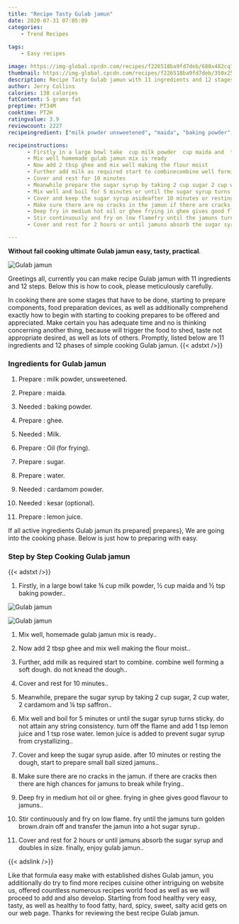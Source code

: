 ```yaml
---
title: "Recipe Tasty Gulab jamun"
date: 2020-07-31 07:05:09
categories:
    - Trend Recipes
    
tags:
    - Easy recipes

image: https://img-global.cpcdn.com/recipes/f226518ba9fd7deb/680x482cq70/gulab-jamun-recipe-main-photo.jpg
thumbnail: https://img-global.cpcdn.com/recipes/f226518ba9fd7deb/350x250cq70/gulab-jamun-recipe-main-photo.jpg
description: Recipe Tasty Gulab jamun with 11 ingredients and 12 stages of easy cooking.
author: Jerry Collins
calories: 138 calories
fatContent: 5 grams fat
preptime: PT34M
cooktime: PT2H
ratingvalue: 3.9
reviewcount: 2227
recipeingredient: ["milk powder unsweetened", "maida", "baking powder", "ghee", "Milk", "Oil for frying", "sugar", "water", "cardamom powder", "kesar optional", "lemon juice"]

recipeinstructions: 
      - Firstly in a large bowl take  cup milk powder  cup maida and  tsp baking powder 
      - Mix well homemade gulab jamun mix is ready 
      - Now add 2 tbsp ghee and mix well making the flour moist 
      - Further add milk as required start to combinecombine well forming a soft dough do not knead the dough 
      - Cover and rest for 10 minutes 
      - Meanwhile prepare the sugar syrup by taking 2 cup sugar 2 cup water 2 cardamom and  tsp saffron 
      - Mix well and boil for 5 minutes or until the sugar syrup turns sticky do not attain any string consistencyturn off the flame and add 1 tsp lemon juice and 1 tsp rose water lemon juice is added to prevent sugar syrup from crystallizing 
      - Cover and keep the sugar syrup asideafter 10 minutes or resting the dough start to prepare small ball sized jamuns 
      - Make sure there are no cracks in the jamun if there are cracks then there are high chances for jamuns to break while frying 
      - Deep fry in medium hot oil or ghee frying in ghee gives good flavour to jamuns 
      - Stir continuously and fry on low flamefry until the jamuns turn golden browndrain off and transfer the jamun into a hot sugar syrup 
      - Cover and rest for 2 hours or until jamuns absorb the sugar syrup and doubles in sizefinally enjoy gulab jamun

---
```




**Without fail cooking ultimate Gulab jamun easy, tasty, practical**. 


![Gulab jamun](https://img-global.cpcdn.com/recipes/f226518ba9fd7deb/680x482cq70/gulab-jamun-recipe-main-photo.jpg "Gulab jamun")




Greetings all, currently you can make recipe Gulab jamun with 11 ingredients and 12 steps. Below this is how to cook, please meticulously carefully.

In cooking there are some stages that have to be done, starting to prepare components, food preparation devices, as well as additionally comprehend exactly how to begin with starting to cooking prepares to be offered and appreciated. Make certain you has adequate time and no is thinking concerning another thing, because will trigger the food to shed, taste not appropriate desired, as well as lots of others. Promptly, listed below are 11 ingredients and 12 phases of simple cooking Gulab jamun.
{{< adstxt />}}

### Ingredients for Gulab jamun


1. Prepare  : milk powder, unsweetened.

1. Prepare  : maida.

1. Needed  : baking powder.

1. Prepare  : ghee.

1. Needed  : Milk.

1. Prepare  : Oil (for frying).

1. Prepare  : sugar.

1. Prepare  : water.

1. Needed  : cardamom powder.

1. Needed  : kesar (optional).

1. Prepare  : lemon juice.



If all active ingredients Gulab jamun its prepared| prepares}, We are going into the cooking phase. Below is just how to preparing with easy.

### Step by Step Cooking Gulab jamun

{{< adstxt />}}


1. Firstly, in a large bowl take ¾ cup milk powder, ½ cup maida and ½ tsp baking powder..



![Gulab jamun](https://img-global.cpcdn.com/steps/40102b90be14348d/160x128cq70/gulab-jamun-recipe-step-1-photo.jpg" "Gulab jamun")

![Gulab jamun](https://img-global.cpcdn.com/steps/fbc874228dbe3975/160x128cq70/gulab-jamun-recipe-step-1-photo.jpg" "Gulab jamun")



1. Mix well, homemade gulab jamun mix is ready..



1. Now add 2 tbsp ghee and mix well making the flour moist..



1. Further, add milk as required start to combine.
combine well forming a soft dough. do not knead the dough..



1. Cover and rest for 10 minutes..



1. Meanwhile, prepare the sugar syrup by taking 2 cup sugar, 2 cup water, 2 cardamom and ¼ tsp saffron..



1. Mix well and boil for 5 minutes or until the sugar syrup turns sticky. do not attain any string consistency.
turn off the flame and add 1 tsp lemon juice and 1 tsp rose water. lemon juice is added to prevent sugar syrup from crystallizing..



1. Cover and keep the sugar syrup aside.
after 10 minutes or resting the dough, start to prepare small ball sized jamuns..



1. Make sure there are no cracks in the jamun. if there are cracks then there are high chances for jamuns to break while frying..



1. Deep fry in medium hot oil or ghee. frying in ghee gives good flavour to jamuns..



1. Stir continuously and fry on low flame.
fry until the jamuns turn golden brown.drain off and transfer the jamun into a hot sugar syrup..



1. Cover and rest for 2 hours or until jamuns absorb the sugar syrup and doubles in size.
finally, enjoy gulab jamun..





{{< adslink />}}

Like that formula easy make with established dishes Gulab jamun, you additionally do try to find more recipes cuisine other intriguing on website us, offered countless numerous recipes world food as well as we will proceed to add and also develop. Starting from food healthy very easy, tasty, as well as healthy to food fatty, hard, spicy, sweet, salty acid gets on our web page. Thanks for reviewing the best recipe Gulab jamun.

